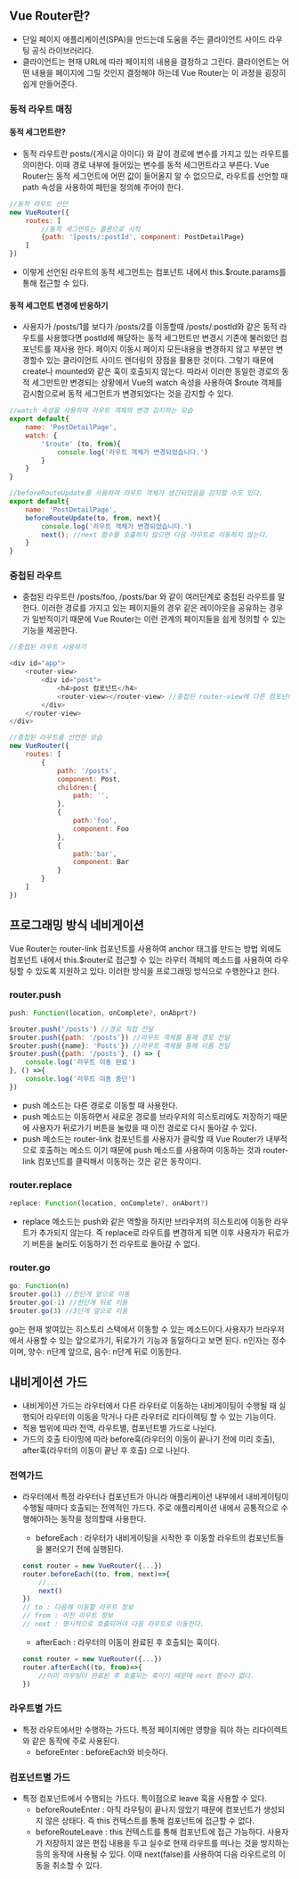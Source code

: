 ## Vue Router란?
- 단일 페이지 애플리케이션(SPA)을 만드는데 도움을 주는 클라이언트 사이드 라우팅 공식 라이브러리다.
- 클라이언트는 현재 URL에 따라 페이지의 내용을 결정하고 그린다. 클라이언트는 어떤 내용을 페이지에 그릴 것인지 결정해야 하는데 Vue Router는 이 과정을 굉장히 쉽게 만들어준다.

### 동적 라우트 매칭
#### 동적 세그먼트란?
- 동적 라우트란 posts/{게시글 아이디} 와 같이 경로에 변수를 가지고 있는 라우트를 의미한다. 이때 경로 내부에 들어있는 변수를 동적 세그먼트라고 부른다. Vue Router는 동적 세그먼트에 어떤 값이 들어올지 알 수 없으므로, 라우트를 선언할 때 path 속성을 사용하여 패턴을 정의해 주어야 한다.
```javascript
//동적 라우트 선언
new VueRouter({
    routes: [
        //동적 세그먼트는 콜론으로 시작
        {path: '[posts/:postId', component: PostDetailPage}
    ]
})
```
- 이렇게 선언된 라우트의 동적 세그먼트는 컴포넌트 내에서 this.$route.params를 통해 접근할 수 있다.

#### 동적 세그먼트 변경에 반응하기
- 사용자가 /posts/1를 보다가 /posts/2를 이동할때 /posts/:postId와 같은 동적 라우트를 사용했다면 postId에 해당하는 동적 세그먼트만 변경시 기존에 불러왔던 컴포넌트를 재사용 한다. 페이지 이동시 페이지 모든내용을 변경하지 않고 부분만 변경할수 있는 클라이언트 사이드 렌더링의 장점을 활용한 것이다. 그렇기 때문에 create나 mounted와 같은 훅이 호출되지 않는다.  따라서 이러한 동일한 경로의 동적 세그만트만 변경되는 상황에서 Vue의 watch 속성을 사용하여 $route 객체를 감시함으로써 동적 세그먼트가 변경되었다는 것을 감지할 수 있다.
```javascript
//watch 속성을 사용하여 라우트 객체의 변경 감지하는 모습
export default{
    name: 'PostDetailPage',
    watch: {
        '$route' (to, from){
            console.log('라우트 객체가 변경되었습니다.')
        }
    }
}
```
```javascript
//beforeRouteUpdate를 사용하여 라우트 객체가 생긴되었음을 감지할 수도 있다.
export default{
    name: 'PostDetailPage',
    beforeRouteUpdate(to, from, next){
        console.log('라우트 객체가 변경되었습니다.')
        next(); //next 함수를 호출하지 않으면 다음 라우트로 이동하지 않는다.
    }
}
```

### 중첩된 라우트
- 중첩된 라우트란 /posts/foo, /posts/bar 와 같이 여러단계로 중첩된 라우트를 말한다. 이러한 경로를 가지고 있는 페이지들의 경우 같은 레이아웃을 공유하는 경우가 일반적이기 때문에 Vue Router는 이런 관계의 페이지들을 쉽게 정의할 수 있는 기능을 제공한다.

```javascript
//중첩된 라우트 사용하기

<div id="app">
    <router-view>
        <div id="post">
            <h4>post 컴포넌트</h4>
            <router-view></router-view> //중첩된 router-view에 다른 컴포넌트를 렌더할 수 있다.
        </div>
    </router-view>
</div>
```
```javascript
//중첩된 라우트를 선언한 모습
new VueRouter({
    routes: [
        {
            path: '/posts',
            component: Post,
            children:{
                path: '',
            },
            {
                path:'foo',
                component: Foo
            },
            {
                path:'bar',
                component: Bar
            }
        }
    ]
})
```

## 프로그래밍 방식 네비게이션
Vue Router는 router-link 컴포넌트를 사용하여 anchor 태그를 만드는 방법 외에도 컴포넌트 내에서 this.$router로 접근할 수 있는 라우터 객체의 메소드를 사용하여 라우팅할 수 있도록 지원하고 있다. 이러한 방식을 프로그래밍 방식으로 수행한다고 한다.

### router.push
```javascript
push: Function(location, onComplete?, onAbprt?)

$router.push('/posts') //경로 직접 전달
$router.push({path: '/posts'}) //라우트 객체를 통해 경로 전달
$router.push({name}: 'Posts'}) //라우트 객체를 통해 이름 전달
$router.push({path: '/posts'}, () => {
    console.log('라우트 이동 완료')
}, () =>{
    console.log('라우트 이동 중단')
})
```
- push 메소드는 다른 경로로 이동할 때 사용한다.
- push 메소드는 이동하면서 새로운 경로를 브라우저의 히스토리에도 저장하기 때문에 사용자가 뒤로가기 버튼을 눌렀을 때 이전 경로로 다시 돌아갈 수 있다.
- push 메소드는 router-link 컴포넌트를 사용자가 클릭할 때 Vue Router가 내부적으로 호출하는 메소드 이기 때문에 push 메소드를 사용하여 이동하는 것과 router-link 컴포넌트를 클릭해서 이동하는 것은 같은 동작이다.

### router.replace
```javascript
replace: Function(location, onComplete?, onAbort?)
```
- replace 메소드는 push와 같은 역할을 하지만 브라우저의 히스토리에 이동한 라우트가 추가되지 않는다. 즉 replace로 라우트를 변경하게 되면 이후 사용자가 뒤로가기 버튼을 눌러도 이동하기 전 라우트로 돌아갈 수 없다.

### router.go
```javascript
go: Function(n)
$router.go(1) //한단계 앞으로 이동
$router.go(-1) //한단계 뒤로 이동
$router.go(3) //3단계 앞으로 이동
```
go는 현재 쌓여있는 히스토리 스택에서 이동할 수 있는 메소드이다.사용자가 브라우저에서 사용할 수 있는 앞으로가기, 뒤로가기 기능과 동일하다고 보면 된다. n인자는 정수이며, 양수: n단계 앞으로, 음수: n단계 뒤로 이동한다.


## 내비게이션 가드
- 내비게이션 가드는 라우터에서 다른 라우터로 이동하는 내비게이팅이 수행될 때 실행되어 라우터의 이동을 막거나 다른 라우터로 리다이렉팅 할 수 있는 기능이다.
- 적용 범위에 따라 전역, 라우트별, 컴포넌트별 가드로 나뉜다.
- 가드의 호출 타이밍에 따라 before훅(라우터의 이동이 끝나기 전에 미리 호출), after훅(라우터의 이동이 끝난 후 호출) 으로 나뉜다.

### 전역가드
- 라우터에서 특정 라우터나 컴포넌트가 아니라 애플리케이션 내부에서 내비게이팅이 수행될 때마다 호출되는 전역적인 가드다. 주로 애플리케이션 내에서 공통적으로 수행해야하는 동작을 정의할때 사용한다.

  - beforeEach : 라우터가 내비게이팅을 시작한 후 이동할 라우트의 컴포넌트들을 불러오기 전에 실행된다.
  ```javascript
  const router = new VueRouter({...})
  router.beforeEach((to, from, next)=>{
      //...
      next()
  })
  // to : 다음에 이동할 라우트 정보
  // from : 이전 라우트 정보
  // next : 명시적으로 호출되어야 다음 라우트로 이동한다.
  ```

  - afterEach : 라우터의 이동이 완료된 후 호출되는 훅이다.
  ```javascript
  const router = new VueRouter({...})
  router.afterEach((to, from)=>{
      //이미 라우팅이 완료된 후 호출되는 훅이기 때문에 next 함수가 없다.
  })
  ````

### 라우트별 가드
- 특정 라우트에서만 수행하는 가드다. 특정 페이지에만 영향을 줘야 하는 리다이렉트와 같은 동작에 주로 사용된다.
  - beforeEnter : beforeEach와 비슷하다.

### 컴포넌트별 가드
- 특정 컴포넌트에서 수행되는 가드다. 특이점으로 leave 훅을 사용할 수 있다.
  - beforeRouteEnter : 아직 라우팅이 끝나지 않았기 때문에 컴포넌트가 생성되지 않은 상태다. 즉 this 컨텍스트를 통해 컴포넌트에 접근할 수 없다.
  - beforeRouteLeave : this 컨텍스트를 통해 컴포넌트에 접근 가능하다. 사용자가 저장하지 않은 편집 내용을 두고 실수로 현재 라우트를 떠나는 것을 방지하는 등의 동작에 사용될 수 있다. 이때 next(false)를 사용하여 다음 라우트로의 이동을 취소할 수 있다.


